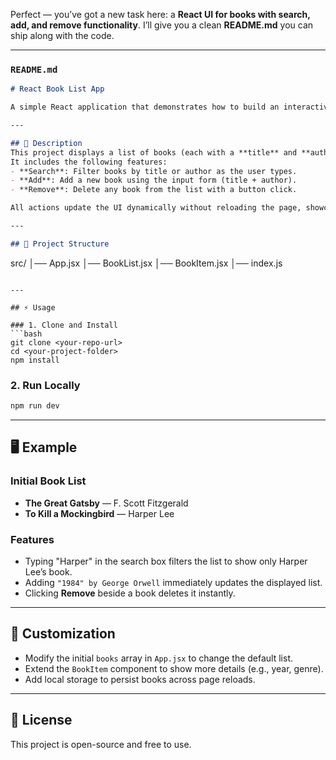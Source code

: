 Perfect — you’ve got a new task here: a **React UI for books with search, add, and remove functionality**. I’ll give you a clean **README.md** you can ship along with the code.

---

### `README.md`

```markdown
# React Book List App

A simple React application that demonstrates how to build an interactive UI with **search**, **add**, and **remove** functionality using React state and props.

---

## 📄 Description
This project displays a list of books (each with a **title** and **author**).  
It includes the following features:
- **Search**: Filter books by title or author as the user types.
- **Add**: Add a new book using the input form (title + author).
- **Remove**: Delete any book from the list with a button click.

All actions update the UI dynamically without reloading the page, showcasing React’s state management.

---

## 📂 Project Structure
```

src/
│── App.jsx
│── BookList.jsx
│── BookItem.jsx
│── index.js

````

---

## ⚡ Usage

### 1. Clone and Install
```bash
git clone <your-repo-url>
cd <your-project-folder>
npm install
````

### 2. Run Locally

```bash
npm run dev
```

---

## 🖥️ Example

### Initial Book List

* **The Great Gatsby** — F. Scott Fitzgerald
* **To Kill a Mockingbird** — Harper Lee

### Features

* Typing "Harper" in the search box filters the list to show only Harper Lee’s book.
* Adding `"1984" by George Orwell` immediately updates the displayed list.
* Clicking **Remove** beside a book deletes it instantly.

---

## 🎨 Customization

* Modify the initial `books` array in `App.jsx` to change the default list.
* Extend the `BookItem` component to show more details (e.g., year, genre).
* Add local storage to persist books across page reloads.

---

## 📜 License

This project is open-source and free to use.


